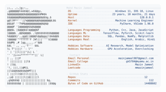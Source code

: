 <picture>
  <source srcset="https://raw.githubusercontent.com/mmazinjameel/mmazinjameel/main/dark_mode.svg?v=1758859952" media="(prefers-color-scheme: dark)">
  <img src="https://raw.githubusercontent.com/mmazinjameel/mmazinjameel/main/light_mode.svg?v=1758859952">
</picture>
